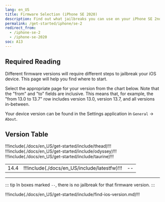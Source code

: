 ```yaml
---
lang: en_US
title: Firmware Selection (iPhone SE 2020)
description: Find out what jailbreaks you can use on your iPhone SE 2nd Generation (2020)
permalink: /get-started/iphone/se-2
redirect_from:
  - /iphone-se-2
  - /iphone-se-2020
soc: A13
---
```


## Required Reading

Different firmware versions will require different steps to jailbreak your iOS device. This page will help you find where to start.

Select the appropriate page for your version from the chart below. Note that the "from" and "to" fields are inclusive. This means that, for example, the "from 13.0 to 13.7" row includes version 13.0, version  13.7, and all versions in-between.

Your device version can be found in the Settings application in `General` -> `About`.

## Version Table

<table>
  !!!include(./docs/en_US/get-started/include/thead)!!!
  <tbody>
    !!!include(./docs/en_US/get-started/include/odyssey)!!!
    !!!include(./docs/en_US/get-started/include/taurine)!!!
    <tr>
      <td>14.4</td>
      <td>!!!include(./docs/en_US/include/latestfw)!!!</td>
      <td>--</td>
    </tr>
  </tbody>
</table>

---

::: tip
In boxes marked `--`, there is no jailbreak for that firmware version.
:::

!!!include(./docs/en_US/get-started/include/find-ios-version.md)!!!